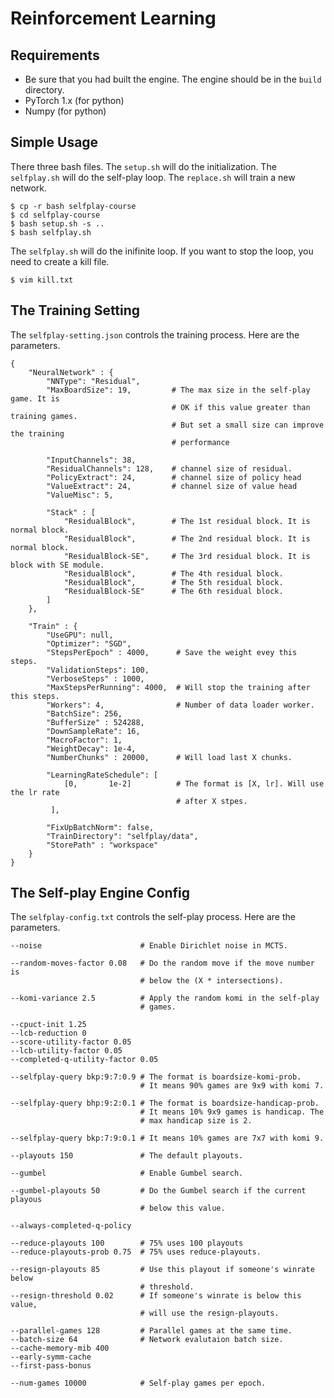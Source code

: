 # Reinforcement Learning

## Requirements

* Be sure that you had built the engine. The engine should be in the ```build``` directory.
* PyTorch 1.x (for python)
* Numpy (for python)

## Simple Usage

There three bash files. The ```setup.sh``` will do the initialization. The ```selfplay.sh``` will do the self-play loop. The ```replace.sh``` will train a new network.

    $ cp -r bash selfplay-course
    $ cd selfplay-course
    $ bash setup.sh -s ..
    $ bash selfplay.sh

The ```selfplay.sh``` will do the inifinite loop. If you want to stop the loop, you need to create a kill file.

    $ vim kill.txt

## The Training Setting

The ```selfplay-setting.json``` controls the training process. Here are the parameters.

```
{
    "NeuralNetwork" : {
        "NNType": "Residual",
        "MaxBoardSize": 19,         # The max size in the self-play game. It is
                                    # OK if this value greater than training games.
                                    # But set a small size can improve the training
                                    # performance

        "InputChannels": 38,
        "ResidualChannels": 128,    # channel size of residual.
        "PolicyExtract": 24,        # channel size of policy head
        "ValueExtract": 24,         # channel size of value head
        "ValueMisc": 5,

        "Stack" : [
            "ResidualBlock",        # The 1st residual block. It is normal block.
            "ResidualBlock",        # The 2nd residual block. It is normal block.
            "ResidualBlock-SE",     # The 3rd residual block. It is block with SE module.
            "ResidualBlock",        # The 4th residual block.
            "ResidualBlock",        # The 5th residual block.
            "ResidualBlock-SE"      # The 6th residual block.
        ]
    },

    "Train" : {
        "UseGPU": null,
        "Optimizer": "SGD",
        "StepsPerEpoch" : 4000,      # Save the weight evey this steps.
        "ValidationSteps": 100,
        "VerboseSteps" : 1000,
        "MaxStepsPerRunning": 4000,  # Will stop the training after this steps.
        "Workers": 4,                # Number of data loader worker.
        "BatchSize": 256,
        "BufferSize" : 524288,
        "DownSampleRate": 16,
        "MacroFactor": 1,
        "WeightDecay": 1e-4,
        "NumberChunks" : 20000,      # Will load last X chunks.

        "LearningRateSchedule": [
            [0,       1e-2]          # The format is [X, lr]. Will use the lr rate
                                     # after X stpes.
         ],

        "FixUpBatchNorm": false,
        "TrainDirectory": "selfplay/data",
        "StorePath" : "workspace"
    }
}
```

## The Self-play Engine Config

The ```selfplay-config.txt``` controls the self-play process. Here are the parameters.

```
--noise                      # Enable Dirichlet noise in MCTS.

--random-moves-factor 0.08   # Do the random move if the move number is
                             # below the (X * intersections).

--komi-variance 2.5          # Apply the random komi in the self-play
                             # games.

--cpuct-init 1.25
--lcb-reduction 0
--score-utility-factor 0.05
--lcb-utility-factor 0.05
--completed-q-utility-factor 0.05

--selfplay-query bkp:9:7:0.9 # The format is boardsize-komi-prob.
                             # It means 90% games are 9x9 with komi 7.

--selfplay-query bhp:9:2:0.1 # The format is boardsize-handicap-prob.
                             # It means 10% 9x9 games is handicap. The
                             # max handicap size is 2.

--selfplay-query bkp:7:9:0.1 # It means 10% games are 7x7 with komi 9.

--playouts 150               # The default playouts.

--gumbel                     # Enable Gumbel search.

--gumbel-playouts 50         # Do the Gumbel search if the current playous
                             # below this value. 

--always-completed-q-policy

--reduce-playouts 100        # 75% uses 100 playouts 
--reduce-playouts-prob 0.75  # 75% uses reduce-playouts.

--resign-playouts 85         # Use this playout if someone's winrate below
                             # threshold.
--resign-threshold 0.02      # If someone's winrate is below this value,
                             # will use the resign-playouts.

--parallel-games 128         # Parallel games at the same time.
--batch-size 64              # Network evalutaion batch size.
--cache-memory-mib 400
--early-symm-cache
--first-pass-bonus

--num-games 10000            # Self-play games per epoch.
```
